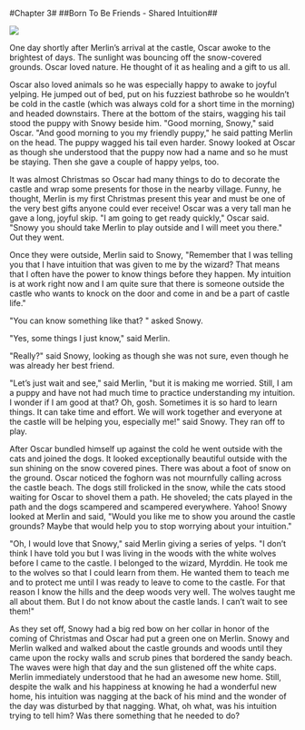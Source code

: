 #Chapter 3#
##Born To Be Friends - Shared Intuition##

![](illustrations/pups.jpg)

One day shortly after Merlin’s arrival at the castle, Oscar awoke to the brightest of days. The sunlight was bouncing off the snow-covered grounds. Oscar loved nature. He thought of it as healing and a gift to us all.

Oscar also loved animals so he was especially happy to awake to joyful yelping. He jumped out of bed, put on his fuzziest bathrobe so he wouldn’t be cold in the castle (which was always cold for a short time in the morning) and headed downstairs. There at the bottom of the stairs, wagging his tail stood the puppy with Snowy beside him. "Good morning, Snowy," said Oscar. "And good morning to you my friendly puppy," he said patting Merlin on the head. The puppy wagged his tail even harder. Snowy looked at Oscar as though she understood that the puppy now had a name and so he must be staying. Then she gave a couple of happy yelps, too.

It was almost Christmas so Oscar had many things to do to decorate the castle and wrap some presents for those in the nearby village. Funny, he thought, Merlin is my first Christmas present this year and must be one of the very best gifts anyone could ever receive! Oscar was a very tall man he gave a long, joyful skip. "I am going to get ready quickly," Oscar said. "Snowy you should take Merlin to play outside and I will meet you there." Out they went.

Once they were outside, Merlin said to Snowy, "Remember that I was telling you that I have intuition that was given to me by the wizard? That means that I often have the power to know things before they happen. My intuition is at work right now and I am quite sure that there is someone outside the castle who wants to knock on the door and come in and be a part of castle life."

"You can know something like that? " asked Snowy.

"Yes, some things I just know," said Merlin.

"Really?" said Snowy, looking as though she was not sure, even though he was already her best friend.

"Let’s just wait and see," said Merlin, "but it is making me worried. Still, I am a puppy and have not had much time to practice understanding my intuition. I wonder if I am good at that? Oh, gosh. Sometimes it is so hard to learn things. It can take time and effort. We will work together and everyone at the castle will be helping you, especially me!" said Snowy. They ran off to play.

After Oscar bundled himself up against the cold he went outside with the cats and joined the dogs. It looked exceptionally beautiful outside with the sun shining on the snow covered pines. There was about a foot of snow on the ground. Oscar noticed the foghorn was not mournfully calling across the castle beach. The dogs still frolicked in the snow, while the cats stood waiting for Oscar to shovel them a path. He shoveled; the cats played in the path and the dogs scampered and scampered everywhere. Yahoo! Snowy looked at Merlin and said, "Would you like me to show you around the castle grounds? Maybe that would help you to stop worrying about your intuition."

"Oh, I would love that Snowy," said Merlin giving a series of yelps. "I don’t think I have told you but I was living in the woods with the white wolves before I came to the castle. I belonged to the wizard, Myrddin. He took me to the wolves so that I could learn from them. He wanted them to teach me and to protect me until I was ready to leave to come to the castle. For that reason I know the hills and the deep woods very well. The wolves taught me all about them. But I do not know about the castle lands. I can’t wait to see them!"

As they set off, Snowy had a big red bow on her collar in honor of the coming of Christmas and Oscar had put a green one on Merlin. Snowy and Merlin walked and walked about the castle grounds and woods until they came upon the rocky walls and scrub pines that bordered the sandy beach. The waves were high that day and the sun glistened off the white caps. Merlin immediately understood that he had an awesome new home. Still, despite the walk and his happiness at knowing he had a wonderful new home, his intuition was nagging at the back of his mind and the wonder of the day was disturbed by that nagging. What, oh what, was his intuition trying to tell him? Was there something that he needed to do?
